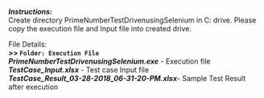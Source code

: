 
***Instructions:*** <br/>
Create directory PrimeNumberTestDrivenusingSelenium in C: drive. Please copy the execution file and Input file into created drive.

File Details:
<br />
**>> `Folder: Execution File`**<br />
  ***PrimeNumberTestDrivenusingSelenium.exe*** - Execution file<br />
  ***TestCase_Input.xlsx*** - Test case Input file<br />
  ***TestCase_Result_03-28-2018_06-31-20-PM.xlsx***- Sample Test Result after execution<br />
